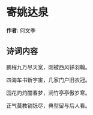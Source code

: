 # 寄姚达泉

**作者**: 何文季

## 诗词内容

鹏程九万尽天宽，刚被西风铩羽翰。

四海车书新宇宙，几家门户旧衣冠。

园花灼灼酣春梦，涧竹亭亭傲岁寒。

正气莫教销铄尽，典型留与后人看。


